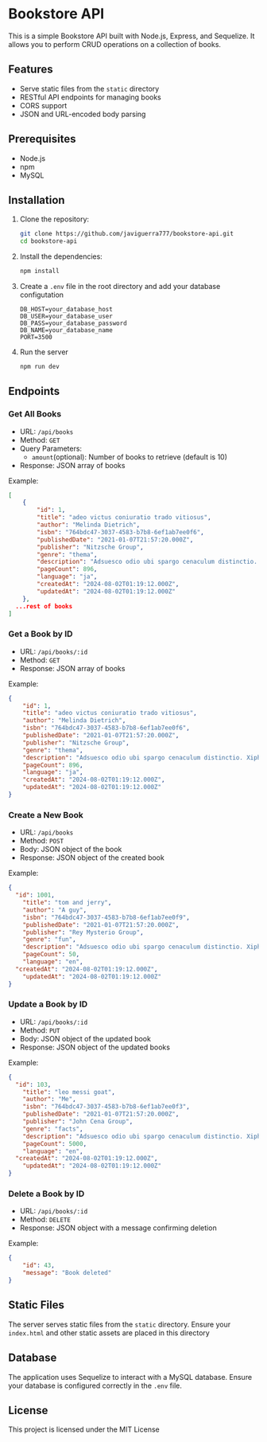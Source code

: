 # Bookstore API

This is a simple Bookstore API built with Node.js, Express, and Sequelize. It allows you to perform CRUD operations on a collection of books.

## Features

- Serve static files from the `static` directory
- RESTful API endpoints for managing books
- CORS support
- JSON and URL-encoded body parsing

## Prerequisites

- Node.js
- npm
- MySQL

## Installation

1. Clone the repository:

   ```bash
   git clone https://github.com/javiguerra777/bookstore-api.git
   cd bookstore-api
   ```
2. Install the dependencies:
   ```bash
   npm install
   ```
3. Create a `.env` file in the root directory and add your database configutation
   ```.env
   DB_HOST=your_database_host
   DB_USER=your_database_user
   DB_PASS=your_database_password
   DB_NAME=your_database_name
   PORT=3500
   ```
4. Run the server
   ```bash
   npm run dev
   ```
## Endpoints

### Get All Books
- URL: `/api/books`
- Method: `GET`
- Query Parameters:
  - `amount`(optional): Number of books to retrieve (default is 10)
- Response: JSON array of books

Example:
```JSON
[
	{
		"id": 1,
		"title": "adeo victus coniuratio trado vitiosus",
		"author": "Melinda Dietrich",
		"isbn": "764bdc47-3037-4583-b7b8-6ef1ab7ee0f6",
		"publishedDate": "2021-01-07T21:57:20.000Z",
		"publisher": "Nitzsche Group",
		"genre": "thema",
		"description": "Adsuesco odio ubi spargo cenaculum distinctio. Xiphias temporibus audacia cuius articulus adficio benigne subseco aptus ullus. Verecundia virtus creator.",
		"pageCount": 896,
		"language": "ja",
		"createdAt": "2024-08-02T01:19:12.000Z",
		"updatedAt": "2024-08-02T01:19:12.000Z"
	},
  ...rest of books
]
```

### Get a Book by ID
- URL: `/api/books/:id`
- Method: `GET`
- Response: JSON array of books

Example:
```JSON
{
	"id": 1,
	"title": "adeo victus coniuratio trado vitiosus",
	"author": "Melinda Dietrich",
	"isbn": "764bdc47-3037-4583-b7b8-6ef1ab7ee0f6",
	"publishedDate": "2021-01-07T21:57:20.000Z",
	"publisher": "Nitzsche Group",
	"genre": "thema",
	"description": "Adsuesco odio ubi spargo cenaculum distinctio. Xiphias temporibus audacia cuius articulus adficio benigne subseco aptus ullus. Verecundia virtus creator.",
	"pageCount": 896,
	"language": "ja",
	"createdAt": "2024-08-02T01:19:12.000Z",
	"updatedAt": "2024-08-02T01:19:12.000Z"
}
```

### Create a New Book
- URL: `/api/books`
- Method: `POST`
- Body: JSON object of the book
- Response: JSON object of the created book

Example:
```JSON
{
  "id": 1001,
	"title": "tom and jerry",
	"author": "A guy",
	"isbn": "764bdc47-3037-4583-b7b8-6ef1ab7ee0f9",
	"publishedDate": "2021-01-07T21:57:20.000Z",
	"publisher": "Rey Mysterio Group",
	"genre": "fun",
	"description": "Adsuesco odio ubi spargo cenaculum distinctio. Xiphias temporibus audacia cuius articulus adficio benigne subseco aptus ullus. Verecundia virtus creator.",
	"pageCount": 50,
	"language": "en",
  "createdAt": "2024-08-02T01:19:12.000Z",
	"updatedAt": "2024-08-02T01:19:12.000Z"
}
```

### Update a Book by ID
- URL: `/api/books/:id`
- Method: `PUT`
- Body: JSON object of the updated book
- Response: JSON object of the updated books

Example:
```JSON
{
  "id": 103,
	"title": "leo messi goat",
	"author": "Me",
	"isbn": "764bdc47-3037-4583-b7b8-6ef1ab7ee0f3",
	"publishedDate": "2021-01-07T21:57:20.000Z",
	"publisher": "John Cena Group",
	"genre": "facts",
	"description": "Adsuesco odio ubi spargo cenaculum distinctio. Xiphias temporibus audacia cuius articulus adficio benigne subseco aptus ullus. Verecundia virtus creator.",
	"pageCount": 5000,
	"language": "en",
  "createdAt": "2024-08-02T01:19:12.000Z",
	"updatedAt": "2024-08-02T01:19:12.000Z"
}
```

### Delete a Book by ID
- URL: `/api/books/:id`
- Method: `DELETE`
- Response: JSON object with a message confirming deletion

Example:
```JSON
{
	"id": 43,
	"message": "Book deleted"
}
```

## Static Files
The server serves static files from the `static` directory. Ensure your `index.html` and other static assets are placed in this directory

## Database
The application uses Sequelize to interact with a MySQL database. Ensure your database is configured correctly in the `.env` file.

## License
This project is licensed under the MIT License
